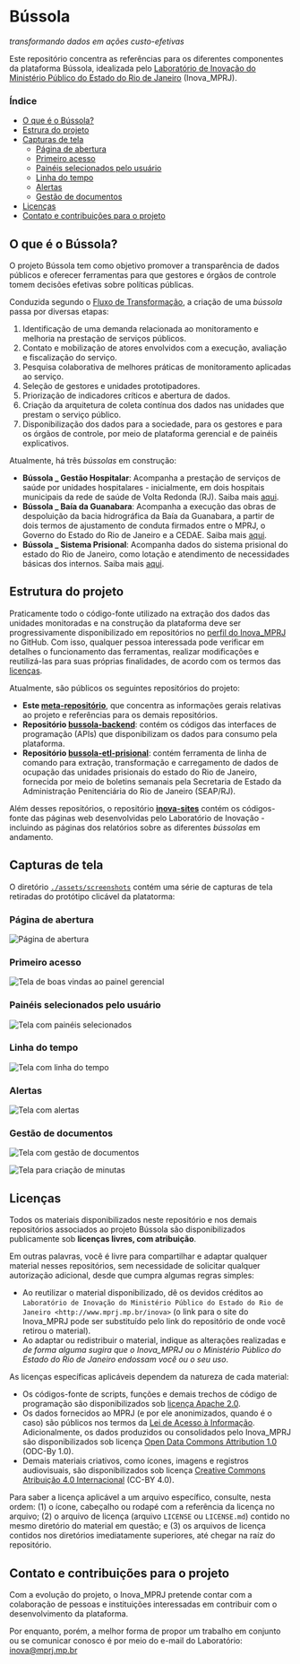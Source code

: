 # Bússola

*transformando dados em ações custo-efetivas*

Este repositório concentra as referências para os diferentes componentes da plataforma Bússola, idealizada pelo [Laboratório de Inovação do Ministério Público do Estado do Rio de Janeiro](http://www.mprj.mp.br/inova) (Inova_MPRJ).

### Índice

- [O que é o Bússola?](#o-que-é-o-bússola)
- [Estrura do projeto](#estrutura-do-projeto)
- [Capturas de tela](#capturas-de-tela)
  - [Página de abertura](#página-de-abertura)
  - [Primeiro acesso](#primeiro-acesso)
  - [Painéis selecionados pelo usuário](#painéis-selecionados-pelo-usuário)
  - [Linha do tempo](#linha-do-tempo)
  - [Alertas](#alertas)
  - [Gestão de documentos](#gestão-de-documentos)
- [Licenças](#licenças)
- [Contato e contribuições para o projeto](#contato-e-contribuições-para-o-projeto)

## O que é o Bússola?

O projeto Bússola tem como objetivo promover a transparência de dados públicos e oferecer ferramentas para que gestores e órgãos de controle tomem decisões efetivas sobre políticas públicas.

Conduzida segundo o [Fluxo de Transformação](https://www.mprj.mp.br/inova/fluxotransformacao), a criação de uma *bússola* passa por diversas etapas:

1. Identificação de uma demanda relacionada ao monitoramento e melhoria na prestação de serviços públicos.
1. Contato e mobilização de atores envolvidos com a execução, avaliação e fiscalização do serviço.
1. Pesquisa colaborativa de melhores práticas de monitoramento aplicadas ao serviço.
1. Seleção de gestores e unidades prototipadores.
1. Priorização de indicadores críticos e abertura de dados.
1. Criação da arquitetura de coleta contínua dos dados nas unidades que prestam o serviço público.
1. Disponibilização dos dados para a sociedade, para os gestores e para os órgãos de controle, por meio de plataforma gerencial e de painéis explicativos.

Atualmente, há três *bússolas* em construção:

- **Bússola _ Gestão Hospitalar**: Acompanha a prestação de serviços de saúde por unidades hospitalares - inicialmente, em dois hospitais municipais da rede de saúde de Volta Redonda (RJ). Saiba mais [aqui](https://www.mprj.mp.br/inova/gestaohospitalar).
- **Bússola _ Baía da Guanabara**: Acompanha a execução das obras de despoluição da bacia hidrográfica da Baía da Guanabara, a partir de dois termos de ajustamento de conduta firmados entre o MPRJ, o Governo do Estado do Rio de Janeiro e a CEDAE. Saiba mais [aqui](http://www.mprj.mp.br/inova/baiaguanabara).
- **Bússola _ Sistema Prisional**: Acompanha dados do sistema prisional do estado do Rio de Janeiro, como lotação e atendimento de necessidades básicas dos internos. Saiba mais [aqui](https://www.mprj.mp.br/inova/sistemaprisional).

## Estrutura do projeto

Praticamente todo o código-fonte utilizado na extração dos dados das unidades monitoradas e na construção da plataforma deve ser progressivamente disponibilizado em repositórios no [perfil do Inova_MPRJ](https://github.com/Inova-MPRJ) no GitHub. Com isso, qualquer pessoa interessada pode verificar em detalhes o funcionamento das ferramentas, realizar modificações e reutilizá-las para suas próprias finalidades, de acordo com os termos das [licenças](#licenças).

Atualmente, são públicos os seguintes repositórios do projeto:

- **Este [meta-repositório](https://github.com/Inova-MPRJ/bussola)**, que concentra as informações gerais relativas ao projeto e referências para os demais repositórios.
- **Repositório [bussola-backend](https://github.com/Inova-MPRJ/bussola-backend)**: contém os códigos das interfaces de programação (APIs) que disponibilizam os dados para consumo pela plataforma.
- **Repositório [bussola-etl-prisional](https://github.com/Inova-MPRJ/bussola-etl-prisional)**: contém ferramenta de linha de comando para extração, transformação e carregamento de dados de ocupação das unidades prisionais do estado do Rio de Janeiro, fornecida por meio de boletins semanais pela Secretaria de Estado da Administração Penitenciária do Rio de Janeiro (SEAP/RJ).

Além desses repositórios, o repositório **[inova-sites](https://github.com/Inova-MPRJ/inova-sites)** contém os códigos-fonte das páginas web desenvolvidas pelo Laboratório de Inovação - incluindo as páginas dos relatórios sobre as diferentes *bússolas* em andamento.

## Capturas de tela

O diretório [`./assets/screenshots`](./assets/screenshots) contém uma série de capturas de tela retiradas do protótipo clicável da platatorma:

### Página de abertura

![Página de abertura](./assets/screenshots/abertura.svg)

### Primeiro acesso

![Tela de boas vindas ao painel gerencial](./assets/screenshots/primeira_entrada_01.svg)

### Painéis selecionados pelo usuário

![Tela com painéis selecionados](./assets/screenshots/painel_02.svg)

### Linha do tempo

![Tela com linha do tempo](./assets/screenshots/linha_tempo_02.svg)

### Alertas

![Tela com alertas](./assets/screenshots/alertas_01.svg)

### Gestão de documentos

![Tela com gestão de documentos](./assets/screenshots/documentos_01.svg)

![Tela para criação de minutas](./assets/screenshots/documentos_03.png)

## Licenças

Todos os materiais disponibilizados neste repositório e nos demais repositórios associados ao projeto Bússola são disponibilizados publicamente sob **licenças livres, com atribuição**.

Em outras palavras, você é livre para compartilhar e adaptar qualquer material nesses repositórios, sem necessidade de solicitar qualquer autorização adicional, desde que cumpra algumas regras simples:

- Ao reutilizar o material disponibilizado, dê os devidos créditos ao `Laboratório de Inovação do Ministério Público do Estado do Rio de Janeiro <http://www.mprj.mp.br/inova>` (o link para o site do Inova_MPRJ pode ser substituído pelo link do repositório de onde você retirou o material).
- Ao adaptar ou redistribuir o material, indique as alterações realizadas e *de forma alguma sugira que o Inova_MPRJ ou o Ministério Público do Estado do Rio de Janeiro endossam você ou o seu uso*.

As licenças específicas aplicáveis dependem da natureza de cada material:

- Os códigos-fonte de scripts, funções e demais trechos de código de programação são disponibilizados sob [licença Apache 2.0](https://www.apache.org/licenses/LICENSE-2.0).
- Os dados fornecidos ao MPRJ (e por ele anonimizados, quando é o caso) são públicos nos termos da [Lei de Acesso à Informação](http://www.planalto.gov.br/ccivil_03/_ato2011-2014/2011/lei/l12527.htm). Adicionalmente, os dados produzidos ou consolidados pelo Inova_MPRJ são disponibilizados sob licença [Open Data Commons Attribution 1.0](https://opendatacommons.org/licenses/by/1-0/) (ODC-By 1.0).
- Demais materiais criativos, como ícones, imagens e registros audiovisuais, são disponibilizados sob licença [Creative Commons Atribuição 4.0 Internacional](https://creativecommons.org/licenses/by/4.0/deed.pt_BR) (CC-BY 4.0).

Para saber a licença aplicável a um arquivo específico, consulte, nesta ordem: (1) o ícone, cabeçalho ou rodapé com a referência da licença no arquivo; (2) o arquivo de licença (arquivo `LICENSE` ou `LICENSE.md`) contido no mesmo diretório do material em questão; e (3) os arquivos de licença contidos nos diretórios imediatamente superiores, até chegar na raíz do repositório.

## Contato e contribuições para o projeto

Com a evolução do projeto, o Inova_MPRJ pretende contar com a colaboração de pessoas e instituições interessadas em contribuir com o desenvolvimento da plataforma.

Por enquanto, porém, a melhor forma de propor um trabalho em conjunto ou se comunicar conosco é por meio do e-mail do Laboratório: [inova@mprj.mp.br](mailto:inova@mprj.mp.br)
